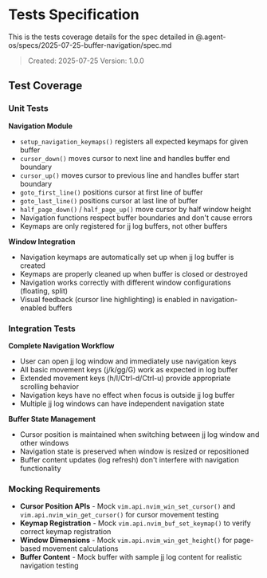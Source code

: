# Tests Specification

This is the tests coverage details for the spec detailed in @.agent-os/specs/2025-07-25-buffer-navigation/spec.md

> Created: 2025-07-25
> Version: 1.0.0

## Test Coverage

### Unit Tests

**Navigation Module**
- `setup_navigation_keymaps()` registers all expected keymaps for given buffer
- `cursor_down()` moves cursor to next line and handles buffer end boundary
- `cursor_up()` moves cursor to previous line and handles buffer start boundary  
- `goto_first_line()` positions cursor at first line of buffer
- `goto_last_line()` positions cursor at last line of buffer
- `half_page_down()` / `half_page_up()` move cursor by half window height
- Navigation functions respect buffer boundaries and don't cause errors
- Keymaps are only registered for jj log buffers, not other buffers

**Window Integration**
- Navigation keymaps are automatically set up when jj log buffer is created
- Keymaps are properly cleaned up when buffer is closed or destroyed
- Navigation works correctly with different window configurations (floating, split)
- Visual feedback (cursor line highlighting) is enabled in navigation-enabled buffers

### Integration Tests

**Complete Navigation Workflow**
- User can open jj log window and immediately use navigation keys
- All basic movement keys (j/k/gg/G) work as expected in log buffer
- Extended movement keys (h/l/Ctrl-d/Ctrl-u) provide appropriate scrolling behavior
- Navigation keys have no effect when focus is outside jj log buffer
- Multiple jj log windows can have independent navigation state

**Buffer State Management**
- Cursor position is maintained when switching between jj log window and other windows
- Navigation state is preserved when window is resized or repositioned
- Buffer content updates (log refresh) don't interfere with navigation functionality

### Mocking Requirements

- **Cursor Position APIs** - Mock `vim.api.nvim_win_set_cursor()` and `vim.api.nvim_win_get_cursor()` for cursor movement testing
- **Keymap Registration** - Mock `vim.api.nvim_buf_set_keymap()` to verify correct keymap registration
- **Window Dimensions** - Mock `vim.api.nvim_win_get_height()` for page-based movement calculations
- **Buffer Content** - Mock buffer with sample jj log content for realistic navigation testing